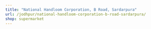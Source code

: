 ```yaml
---
title: "National Handloom Corporation, B Road, Sardarpura"
url: /jodhpur/national-handloom-corporation-b-road-sardarpura/
shop: supermarket
---
```

